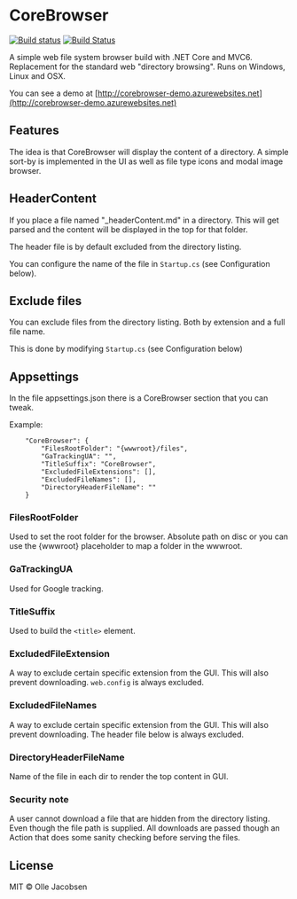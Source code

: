 # CoreBrowser

[![Build status](https://ci.appveyor.com/api/projects/status/2i85nqapq6i2ed0v?svg=true)](https://ci.appveyor.com/project/ollejacobsen/corebrowser)
[![Build Status](https://travis-ci.org/ollejacobsen/CoreBrowser.svg?branch=master)](https://travis-ci.org/ollejacobsen/CoreBrowser)

A simple web file system browser build with .NET Core and MVC6. 
Replacement for the standard web "directory browsing". Runs on Windows, Linux and OSX.

You can see a demo at [http://corebrowser-demo.azurewebsites.net](http://corebrowser-demo.azurewebsites.net)

## Features
The idea is that CoreBrowser will display the content of a directory.
A simple sort-by is implemented in the UI as well as file type icons and modal image browser.

## HeaderContent
If you place a file named "_headerContent.md" in a directory. 
This will get parsed and the content will be displayed in the top for that folder.

The header file is by default excluded from the directory listing.

You can configure the name of the file in `Startup.cs`  (see Configuration below).

## Exclude files
You can exclude files from the directory listing. Both by extension and a full file name.

This is done by modifying `Startup.cs` (see Configuration below)

## Appsettings
In the file appsettings.json there is a CoreBrowser section that you can tweak.

Example:
```
	"CoreBrowser": {
		"FilesRootFolder": "{wwwroot}/files",
		"GaTrackingUA": "",
		"TitleSuffix": "CoreBrowser",
		"ExcludedFileExtensions": [],
		"ExcludedFileNames": [],
		"DirectoryHeaderFileName": ""
	}
``` 

### FilesRootFolder
Used to set the root folder for the browser. Absolute path on disc or you can use the {wwwroot} placeholder to map a folder in the wwwroot.

### GaTrackingUA
Used for Google tracking.

### TitleSuffix
Used to build the `<title>` element.

### ExcludedFileExtension
A way to exclude certain specific extension from the GUI. This will also prevent downloading.
`web.config` is always excluded.

### ExcludedFileNames
A way to exclude certain specific extension from the GUI. This will also prevent downloading.
The header file below is always excluded.

### DirectoryHeaderFileName
Name of the file in each dir to render the top content in GUI.

### Security note
A user cannot download a file that are hidden from the directory listing. Even though the file path is supplied.
All downloads are passed though an Action that does some sanity checking before serving the files.


## License

MIT &copy; Olle Jacobsen